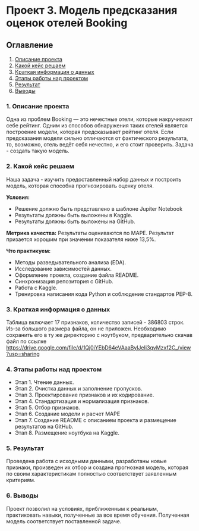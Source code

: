 # Проект 3. Модель предсказания оценок отелей Booking
## Оглавление
1. [Описание проекта](#1-описание-проекта)
2. [Какой кейс решаем](#2-какой-кейс-решаем)
3. [Краткая информация о данных](#3-краткая-информация-о-данных)
4. [Этапы работы над проектом](#4-этапы-работы-над-проектом)
5. [Результат](#5-результат)
6. [Выводы](#6-выводы)

### 1. Описание проекта
Одна из проблем Booking — это нечестные отели, которые накручивают себе рейтинг. Одним из способов обнаружения таких отелей является построение модели, которая предсказывает рейтинг отеля. Если предсказания модели сильно отличаются от фактического результата, то, возможно, отель ведёт себя нечестно, и его стоит проверить.
Задача - создать такую модель.

### 2. Какой кейс решаем
Наша задача - изучить предоставленный набор данных и построить модель, которая способна прогнозировать оценку отеля.

**Условия:**
* Решение должно быть представлено в шаблоне Jupiter Notebook
* Результаты должны быть выложены в Kaggle.
* Результаты должны быть выложены на GitHub.

**Метрика качества:**
Результаты оцениваются по MAPE. Результат призается хорошим при значении показателя ниже 13,5%.

**Что практикуем:**
* Методы разведывательного анализа (EDA).
* Исследование зависимостей данных.
* Оформление проекта, создание файла README.
* Синхронизация репозитория с GitHub.
* Работа с Kaggle.
* Тренировка написания кода Python и соблюдение стандартов PEP-8.

### 3. Краткая информация о данных
Таблица включает 17 признаков, количество записей - 386803 строк.
Из-за большого размера файла, он не приложен. Необходимо сохранить его в ту же директорию с ноутбуком, предварительно скачав файл по ссылке https://drive.google.com/file/d/1Qj0iYEbD64eVAaaBylJeIi3qvMzxf2C_/view?usp=sharing

### 4. Этапы работы над проектом
* Этап 1. Чтение данных.
* Этап 2. Очистка данных и заполнение пропусков.
* Этап 3. Проектирование признаков и их кодирование.
* Этап 4. Стандартизация и нормализация признаков.
* Этап 5. Отбор признаков.
* Этап 6. Создание модели и расчет MAPE
* Этап 7. Создание README с описанием проекта и размещение результатов на GitHub.
* Этап 8. Размещение ноутбука на Kaggle.

### 5. Результат
Проведена работа с исходными данными, разработаны новые признаки, произведен их отбор и создана прогнозная модель, которая по своим характеристикам полностью соответствует заявленным критериям.

### 6. Выводы
Проект позволил на условиях, приближенным к реальным, практиковать навыки, полученные за все время обучения. Полученная модель соответствует поставленной задаче.
